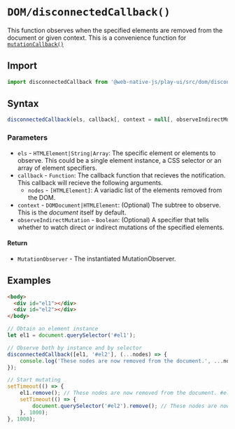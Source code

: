 # `DOM/disconnectedCallback()`
This function observes when the specified elements are removed from the document or given context. This is a convenience function for [`mutationCallback()`](/play-ui/api/dom/mutationcallback.md)

## Import

```js
import disconnectedCallback from '@web-native-js/play-ui/src/dom/disconnectedCallback.js';
```

## Syntax

```js
disconnectedCallback(els, callback[, context = null[, observeIndirectMutation = true]]);
```

### Parameters
+ `els` - `HTMLElement|String|Array`: The specific element or elements to observe. This could be a single element instance, a CSS selector or an array of element specifiers.
+ `callback` - `Function`: The callback function that recieves the notification. This callback will recieve the following arguments.
    + `nodes` - `[HTMLElement]`: A variadic list of the elements removed from the DOM.
+ `context` - `DOMDocument|HTMLElement`: (Optional) The subtree to observe. This is the *document* itself by default.
+ `observeIndirectMutation` - `Boolean`: (Optional) A specifier that tells whether to watch direct or indirect mutations of the specified elements.

#### Return
+ `MutationObserver` - The instantiated MutationObserver.

## Examples

```html
<body>
  <div id="el1"></div>
  <div id="el2"></div>
</body>
```

```js
// Obtain an element instance
let el1 = document.querySelector('#el1');

// Observe both by instance and by selector
disconnectedCallback([el1, '#el2'], (...nodes) => {
    console.log('These nodes are now removed from the document.', ...nodes);
});

// Start mutating
setTimeout(() => {
    el1.remove(); // These nodes are now removed from the document. #el1
    setTimeout(() => {
        document.querySelector('#el2').remove(); // These nodes are now removed from the document. #el2
    }, 1000);
}, 1000);
```